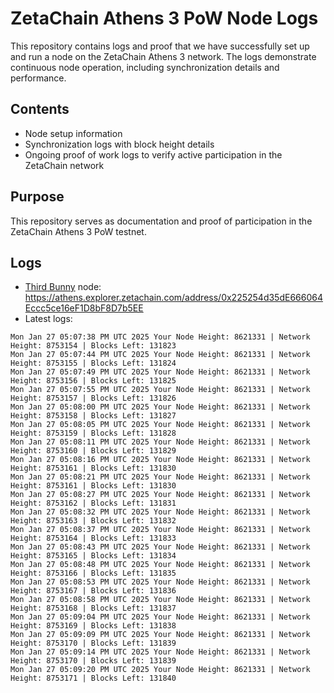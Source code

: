 # ZetaChain Athens 3 PoW Node Logs
This repository contains logs and proof that we have successfully set up and run a node on the ZetaChain Athens 3 network. The logs demonstrate continuous node operation, including synchronization details and performance.

## Contents
- Node setup information
- Synchronization logs with block height details
- Ongoing proof of work logs to verify active participation in the ZetaChain network

## Purpose
This repository serves as documentation and proof of participation in the ZetaChain Athens 3 PoW testnet.

## Logs

- [Third Bunny](https://thirdbunny.xyz/) node: https://athens.explorer.zetachain.com/address/0x225254d35dE666064Eccc5ce16eF1D8bF8D7b5EE
- Latest logs:
```
Mon Jan 27 05:07:38 PM UTC 2025 Your Node Height: 8621331 | Network Height: 8753154 | Blocks Left: 131823
Mon Jan 27 05:07:44 PM UTC 2025 Your Node Height: 8621331 | Network Height: 8753155 | Blocks Left: 131824
Mon Jan 27 05:07:49 PM UTC 2025 Your Node Height: 8621331 | Network Height: 8753156 | Blocks Left: 131825
Mon Jan 27 05:07:55 PM UTC 2025 Your Node Height: 8621331 | Network Height: 8753157 | Blocks Left: 131826
Mon Jan 27 05:08:00 PM UTC 2025 Your Node Height: 8621331 | Network Height: 8753158 | Blocks Left: 131827
Mon Jan 27 05:08:05 PM UTC 2025 Your Node Height: 8621331 | Network Height: 8753159 | Blocks Left: 131828
Mon Jan 27 05:08:11 PM UTC 2025 Your Node Height: 8621331 | Network Height: 8753160 | Blocks Left: 131829
Mon Jan 27 05:08:16 PM UTC 2025 Your Node Height: 8621331 | Network Height: 8753161 | Blocks Left: 131830
Mon Jan 27 05:08:21 PM UTC 2025 Your Node Height: 8621331 | Network Height: 8753161 | Blocks Left: 131830
Mon Jan 27 05:08:27 PM UTC 2025 Your Node Height: 8621331 | Network Height: 8753162 | Blocks Left: 131831
Mon Jan 27 05:08:32 PM UTC 2025 Your Node Height: 8621331 | Network Height: 8753163 | Blocks Left: 131832
Mon Jan 27 05:08:37 PM UTC 2025 Your Node Height: 8621331 | Network Height: 8753164 | Blocks Left: 131833
Mon Jan 27 05:08:43 PM UTC 2025 Your Node Height: 8621331 | Network Height: 8753165 | Blocks Left: 131834
Mon Jan 27 05:08:48 PM UTC 2025 Your Node Height: 8621331 | Network Height: 8753166 | Blocks Left: 131835
Mon Jan 27 05:08:53 PM UTC 2025 Your Node Height: 8621331 | Network Height: 8753167 | Blocks Left: 131836
Mon Jan 27 05:08:58 PM UTC 2025 Your Node Height: 8621331 | Network Height: 8753168 | Blocks Left: 131837
Mon Jan 27 05:09:04 PM UTC 2025 Your Node Height: 8621331 | Network Height: 8753169 | Blocks Left: 131838
Mon Jan 27 05:09:09 PM UTC 2025 Your Node Height: 8621331 | Network Height: 8753170 | Blocks Left: 131839
Mon Jan 27 05:09:14 PM UTC 2025 Your Node Height: 8621331 | Network Height: 8753170 | Blocks Left: 131839
Mon Jan 27 05:09:20 PM UTC 2025 Your Node Height: 8621331 | Network Height: 8753171 | Blocks Left: 131840
```
